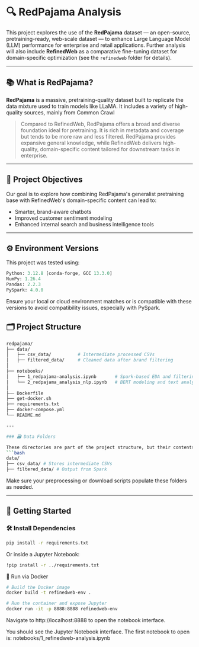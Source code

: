 # 🔍 RedPajama Analysis

This project explores the use of the **RedPajama** dataset — an open-source, pretraining-ready, web-scale dataset — to enhance Large Language Model (LLM) performance for enterprise and retail applications. Further analysis will also include **RefinedWeb** as a comparative fine-tuning dataset for domain-specific optimization (see the `refinedweb` folder for details).


---

## 📚 What is RedPajama?

**RedPajama** is a massive, pretraining-quality dataset built to replicate the data mixture used to train models like LLaMA. It includes a variety of high-quality sources, mainly from Common Crawl

> Compared to RefinedWeb, RedPajama offers a broad and diverse foundation ideal for pretraining. It is rich in metadata and coverage but tends to be more raw and less filtered. RedPajama provides expansive general knowledge, while RefinedWeb delivers high-quality, domain-specific content tailored for downstream tasks in enterprise.

---

## 🎯 Project Objectives

Our goal is to explore how combining RedPajama's generalist pretraining base with RefinedWeb's domain-specific content can lead to:

- Smarter, brand-aware chatbots  
- Improved customer sentiment modeling  
- Enhanced internal search and business intelligence tools  

---

## ⚙️ Environment Versions

This project was tested using:

```python
Python: 3.12.8 [conda-forge, GCC 13.3.0]  
NumPy: 1.26.4  
Pandas: 2.2.3  
PySpark: 4.0.0
```
Ensure your local or cloud environment matches or is compatible with these versions to avoid compatibility issues, especially with PySpark.

## 🗂️ Project Structure
```bash
redpajama/
├── data/
│   ├── csv_data/          # Intermediate processed CSVs
│   ├── filtered_data/     # Cleaned data after brand filtering
│
├── notebooks/
│   ├── 1_redpajama-analysis.ipynb       # Spark-based EDA and filtering
│   └── 2_redpajama_analysis_nlp.ipynb   # BERT modeling and text analytics
│
├── Dockerfile
├── get-docker.sh
├── requirements.txt
├── docker-compose.yml
└── README.md

---

### 🗃️ Data Folders

These directories are part of the project structure, but their contents (e.g., `.csv`, `.parquet`) are excluded from version control via `.gitignore`. You will find `.gitkeep` files to preserve their presence in the repository:
```bash
data/
├── csv_data/ # Stores intermediate CSVs
├── filtered_data/ # Output from Spark
```

Make sure your preprocessing or download scripts populate these folders as needed.

---

## 🚀 Getting Started

### 🛠️ Install Dependencies

```bash
pip install -r requirements.txt
```
Or inside a Jupyter Notebook:
```bash
!pip install -r ../requirements.txt
```


🐳 Run via Docker
```bash
# Build the Docker image
docker build -t refinedweb-env .

# Run the container and expose Jupyter
docker run -it -p 8888:8888 refinedweb-env
```

Navigate to http://localhost:8888 to open the notebook interface.

You should see the Jupyter Notebook interface. The first notebook to open is:
notebooks/1_refinedweb-analysis.ipynb


